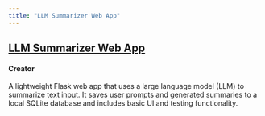 ```yaml
---
title: "LLM Summarizer Web App"
---
```


## [LLM Summarizer Web App](https://github.com/gabecano4308/summarizer-webpage)
#### Creator
A lightweight Flask web app that uses a large language model (LLM) to summarize text input. It saves user prompts and generated summaries to a local SQLite database and includes basic UI and testing functionality.